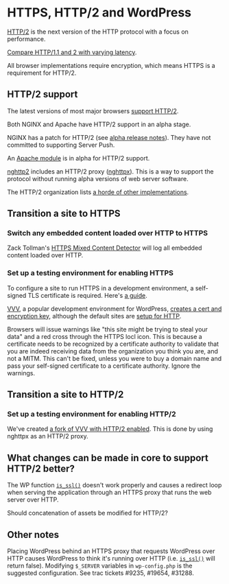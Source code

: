 # HTTPS, HTTP/2 and WordPress

[HTTP/2](https://http2.github.io/) is the next version of the HTTP protocol with
a focus on performance.

[Compare HTTP/1.1 and 2 with varying latency](https://http2.golang.org/gophertiles?latency=0).

All browser implementations require encryption, which means HTTPS is a requirement for HTTP/2.

## HTTP/2 support

The latest versions of most major browsers [support HTTP/2](http://caniuse.com/#feat=http2).

Both NGINX and Apache have HTTP/2 support in an alpha stage.

NGINX has a patch for HTTP/2 (see [alpha release notes](https://www.nginx.com/blog/early-alpha-patch-http2/)).
They have not committed to supporting Server Push.

An [Apache module](https://github.com/icing/mod_h2) is in alpha for HTTP/2 support.

[nghttp2](https://nghttp2.org/) includes an HTTP/2 proxy ([nghttpx](https://nghttp2.org/documentation/nghttpx-howto.html)).
This is a way to support the protocol without running alpha versions of web server software.

The HTTP/2 organization lists [a horde of other implementations](https://github.com/http2/http2-spec/wiki/Implementations).

## Transition a site to HTTPS

### Switch any embedded content loaded over HTTP to HTTPS

Zack Tollman's [HTTPS Mixed Content Detector](https://www.tollmanz.com/wordpress-https-mixed-content-detector/)
will log all embedded content loaded over HTTP.

### Set up a testing environment for enabling HTTPS

To configure a site to run HTTPS in a development environment, a self-signed TLS
certificate is required. Here's [a guide](http://www.akadia.com/services/ssh_test_certificate.html).

[VVV](https://github.com/Varying-Vagrant-Vagrants/VVV), a popular development
environment for WordPress, [creates a cert and encryption key](https://github.com/Varying-Vagrant-Vagrants/VVV/blob/v1.1/provision/provision.sh#L233-L246),
although the default sites are [setup for HTTP](https://github.com/Varying-Vagrant-Vagrants/VVV/blob/v1.1/provision/provision.sh#L470).

Browsers will issue warnings like "this site might be trying to steal your data"
and a red cross through the HTTPS locl icon. This is because a certificate needs to
be recognized by a certificate authority to validate that you are indeed receiving
data from the organization you think you are, and not a MITM. This can't be fixed,
unless you were to buy a domain name and pass your self-signed certificate to a certificate
authority. Ignore the warnings.

## Transition a site to HTTP/2

### Set up a testing environment for enabling HTTP/2

We've created [a fork of VVV with HTTP/2 enabled](https://github.com/ericandrewlewis/VVV/tree/http2).
This is done by using nghttpx as an HTTP/2 proxy.

## What changes can be made in core to support HTTP/2 better?

The WP function [`is_ssl()`](https://github.com/WordPress/WordPress/blob/master/wp-includes/functions.php#L3748)
doesn't work properly and causes a redirect loop when serving the application through an HTTPS proxy
that runs the web server over HTTP.

Should concatenation of assets be modified for HTTP/2?

## Other notes

Placing WordPress behind an HTTPS proxy that requests WordPress over HTTP causes
WordPress to think it's running over HTTP (i.e. [`is_ssl()`](https://github.com/WordPress/WordPress/blob/master/wp-includes/functions.php#L3748) will return false).
Modifying `$_SERVER` variables in `wp-config.php` is the suggested configuration.
See trac tickets #9235, #19654, #31288.